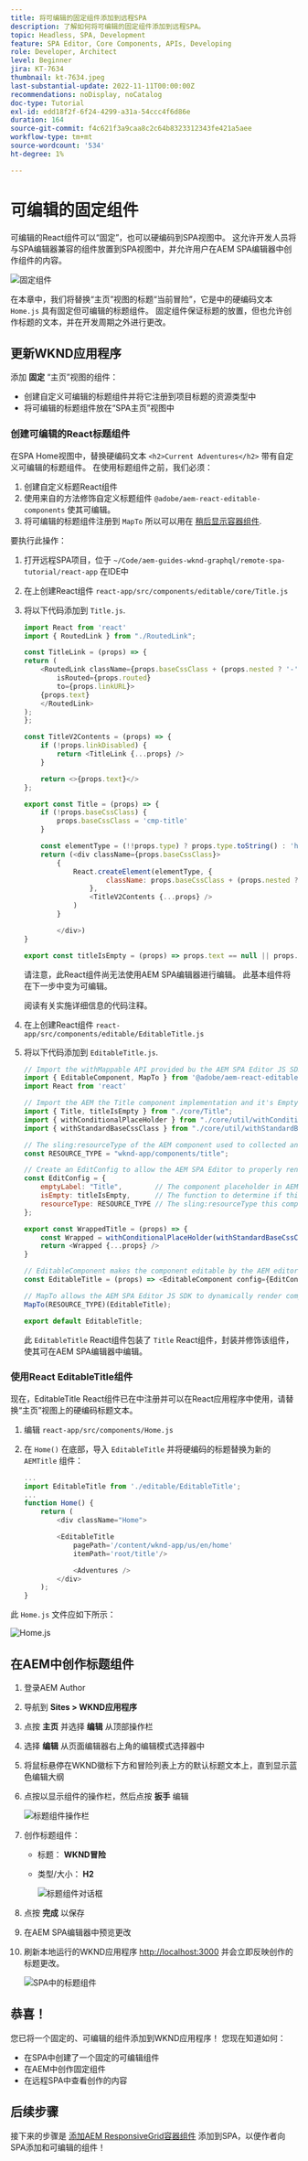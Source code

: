 ```yaml
---
title: 将可编辑的固定组件添加到远程SPA
description: 了解如何将可编辑的固定组件添加到远程SPA。
topic: Headless, SPA, Development
feature: SPA Editor, Core Components, APIs, Developing
role: Developer, Architect
level: Beginner
jira: KT-7634
thumbnail: kt-7634.jpeg
last-substantial-update: 2022-11-11T00:00:00Z
recommendations: noDisplay, noCatalog
doc-type: Tutorial
exl-id: edd18f2f-6f24-4299-a31a-54ccc4f6d86e
duration: 164
source-git-commit: f4c621f3a9caa8c2c64b8323312343fe421a5aee
workflow-type: tm+mt
source-wordcount: '534'
ht-degree: 1%

---
```


# 可编辑的固定组件

可编辑的React组件可以“固定”，也可以硬编码到SPA视图中。 这允许开发人员将与SPA编辑器兼容的组件放置到SPA视图中，并允许用户在AEM SPA编辑器中创作组件的内容。

![固定组件](./assets/spa-fixed-component/intro.png)

在本章中，我们将替换“主页”视图的标题“当前冒险”，它是中的硬编码文本 `Home.js` 具有固定但可编辑的标题组件。 固定组件保证标题的放置，但也允许创作标题的文本，并在开发周期之外进行更改。

## 更新WKND应用程序

添加 __固定__ “主页”视图的组件：

+ 创建自定义可编辑的标题组件并将它注册到项目标题的资源类型中
+ 将可编辑的标题组件放在“SPA主页”视图中

### 创建可编辑的React标题组件

在SPA Home视图中，替换硬编码文本 `<h2>Current Adventures</h2>` 带有自定义可编辑的标题组件。 在使用标题组件之前，我们必须：

1. 创建自定义标题React组件
1. 使用来自的方法修饰自定义标题组件 `@adobe/aem-react-editable-components` 使其可编辑。
1. 将可编辑的标题组件注册到 `MapTo` 所以可以用在 [稍后显示容器组件](./spa-container-component.md).

要执行此操作：

1. 打开远程SPA项目，位于 `~/Code/aem-guides-wknd-graphql/remote-spa-tutorial/react-app` 在IDE中
1. 在上创建React组件 `react-app/src/components/editable/core/Title.js`
1. 将以下代码添加到 `Title.js`.

   ```javascript
   import React from 'react'
   import { RoutedLink } from "./RoutedLink";
   
   const TitleLink = (props) => {
   return (
       <RoutedLink className={props.baseCssClass + (props.nested ? '-' : '__') + 'link'} 
           isRouted={props.routed} 
           to={props.linkURL}>
       {props.text}
       </RoutedLink>
   );
   };
   
   const TitleV2Contents = (props) => {
       if (!props.linkDisabled) {
           return <TitleLink {...props} />
       }
   
       return <>{props.text}</>
   };
   
   export const Title = (props) => {
       if (!props.baseCssClass) {
           props.baseCssClass = 'cmp-title'
       }
   
       const elementType = (!!props.type) ? props.type.toString() : 'h3';
       return (<div className={props.baseCssClass}>
           {
               React.createElement(elementType, {
                       className: props.baseCssClass + (props.nested ? '-' : '__') + 'text',
                   },
                   <TitleV2Contents {...props} />
               )
           }
   
           </div>)
   }
   
   export const titleIsEmpty = (props) => props.text == null || props.text.trim().length === 0
   ```

   请注意，此React组件尚无法使用AEM SPA编辑器进行编辑。 此基本组件将在下一步中变为可编辑。

   阅读有关实施详细信息的代码注释。

1. 在上创建React组件 `react-app/src/components/editable/EditableTitle.js`
1. 将以下代码添加到 `EditableTitle.js`.

   ```javascript
   // Import the withMappable API provided bu the AEM SPA Editor JS SDK
   import { EditableComponent, MapTo } from '@adobe/aem-react-editable-components';
   import React from 'react'
   
   // Import the AEM the Title component implementation and it's Empty Function
   import { Title, titleIsEmpty } from "./core/Title";
   import { withConditionalPlaceHolder } from "./core/util/withConditionalPlaceholder";
   import { withStandardBaseCssClass } from "./core/util/withStandardBaseCssClass";
   
   // The sling:resourceType of the AEM component used to collected and serialize the data this React component displays
   const RESOURCE_TYPE = "wknd-app/components/title";
   
   // Create an EditConfig to allow the AEM SPA Editor to properly render the component in the Editor's context
   const EditConfig = {
       emptyLabel: "Title",        // The component placeholder in AEM SPA Editor
       isEmpty: titleIsEmpty,      // The function to determine if this component has been authored
       resourceType: RESOURCE_TYPE // The sling:resourceType this component is mapped to
   };
   
   export const WrappedTitle = (props) => {
       const Wrapped = withConditionalPlaceHolder(withStandardBaseCssClass(Title, "cmp-title"), titleIsEmpty, "TitleV2")
       return <Wrapped {...props} />
   }
   
   // EditableComponent makes the component editable by the AEM editor, either rendered statically or in a container
   const EditableTitle = (props) => <EditableComponent config={EditConfig} {...props}><WrappedTitle /></EditableComponent>
   
   // MapTo allows the AEM SPA Editor JS SDK to dynamically render components added to SPA Editor Containers
   MapTo(RESOURCE_TYPE)(EditableTitle);
   
   export default EditableTitle;
   ```

   此 `EditableTitle` React组件包装了 `Title` React组件，封装并修饰该组件，使其可在AEM SPA编辑器中编辑。

### 使用React EditableTitle组件

现在，EditableTitle React组件已在中注册并可以在React应用程序中使用，请替换“主页”视图上的硬编码标题文本。

1. 编辑 `react-app/src/components/Home.js`
1. 在 `Home()` 在底部，导入 `EditableTitle` 并将硬编码的标题替换为新的 `AEMTitle` 组件：

   ```javascript
   ...
   import EditableTitle from './editable/EditableTitle';
   ...
   function Home() {
       return (
           <div className="Home">
   
           <EditableTitle
               pagePath='/content/wknd-app/us/en/home'
               itemPath='root/title'/>
   
               <Adventures />
           </div>
       );
   }
   ```

此 `Home.js` 文件应如下所示：

![Home.js](./assets/spa-fixed-component/home-js-update.png)

## 在AEM中创作标题组件

1. 登录AEM Author
1. 导航到 __Sites > WKND应用程序__
1. 点按 __主页__ 并选择 __编辑__ 从顶部操作栏
1. 选择 __编辑__ 从页面编辑器右上角的编辑模式选择器中
1. 将鼠标悬停在WKND徽标下方和冒险列表上方的默认标题文本上，直到显示蓝色编辑大纲
1. 点按以显示组件的操作栏，然后点按 __扳手__  编辑

   ![标题组件操作栏](./assets/spa-fixed-component/title-action-bar.png)

1. 创作标题组件：
   + 标题： __WKND冒险__
   + 类型/大小： __H2__

     ![标题组件对话框](./assets/spa-fixed-component/title-dialog.png)

1. 点按 __完成__ 以保存
1. 在AEM SPA编辑器中预览更改
1. 刷新本地运行的WKND应用程序 [http://localhost:3000](http://localhost:3000) 并会立即反映创作的标题更改。

   ![SPA中的标题组件](./assets/spa-fixed-component/title-final.png)

## 恭喜！

您已将一个固定的、可编辑的组件添加到WKND应用程序！ 您现在知道如何：

+ 在SPA中创建了一个固定的可编辑组件
+ 在AEM中创作固定组件
+ 在远程SPA中查看创作的内容

## 后续步骤

接下来的步骤是 [添加AEM ResponsiveGrid容器组件](./spa-container-component.md) 添加到SPA，以便作者向SPA添加和可编辑的组件！
